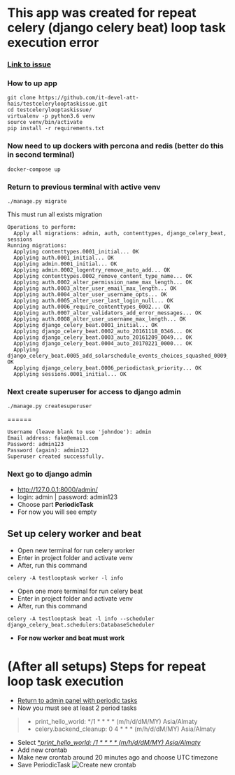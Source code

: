 # This app was created for repeat celery (django celery beat) loop task execution error
### [Link to issue](https://github.com/celery/django-celery-beat/issues/376)

### How to up app
```
git clone https://github.com/it-devel-att-hais/testcelerylooptaskissue.git
cd testcelerylooptaskissue/
virtualenv -p python3.6 venv
source venv/bin/activate
pip install -r requirements.txt
```
### Now need to up dockers with percona and redis (better do this in second terminal)
```
docker-compose up
```
### Return to previous terminal with active venv
```
./manage.py migrate
```
This must run all exists migration
```
Operations to perform:
  Apply all migrations: admin, auth, contenttypes, django_celery_beat, sessions
Running migrations:
  Applying contenttypes.0001_initial... OK
  Applying auth.0001_initial... OK
  Applying admin.0001_initial... OK
  Applying admin.0002_logentry_remove_auto_add... OK
  Applying contenttypes.0002_remove_content_type_name... OK
  Applying auth.0002_alter_permission_name_max_length... OK
  Applying auth.0003_alter_user_email_max_length... OK
  Applying auth.0004_alter_user_username_opts... OK
  Applying auth.0005_alter_user_last_login_null... OK
  Applying auth.0006_require_contenttypes_0002... OK
  Applying auth.0007_alter_validators_add_error_messages... OK
  Applying auth.0008_alter_user_username_max_length... OK
  Applying django_celery_beat.0001_initial... OK
  Applying django_celery_beat.0002_auto_20161118_0346... OK
  Applying django_celery_beat.0003_auto_20161209_0049... OK
  Applying django_celery_beat.0004_auto_20170221_0000... OK
  Applying django_celery_beat.0005_add_solarschedule_events_choices_squashed_0009_merge_20181012_1416... OK
  Applying django_celery_beat.0006_periodictask_priority... OK
  Applying sessions.0001_initial... OK
```
### Next create superuser for access to django admin
```
./manage.py createsuperuser
```
======
```
Username (leave blank to use 'johndoe'): admin
Email address: fake@email.com
Password: admin123
Password (again): admin123
Superuser created successfully.
```
### Next go to django admin
* http://127.0.0.1:8000/admin/ 
* login: admin | password: admin123
* Choose part  **PeriodicTask**
* For now you will see empty

## Set up celery worker and beat

* Open new terminal for run celery worker
* Enter in project folder and activate venv
* After, run this command
```
celery -A testlooptask worker -l info
```
* Open one more terminal for run celery beat
* Enter in project folder and activate venv
* After, run this command
```
celery -A testlooptask beat -l info --scheduler django_celery_beat.schedulers:DatabaseScheduler
```
* **For now worker and beat must work**

# (After all setups) Steps for repeat loop task execution
* [Return to admin panel with periodic tasks](http://127.0.0.1:8000/admin/django_celery_beat/periodictask/)
* Now you must see at least 2 period tasks
> * print_hello_world: */1 * * * * (m/h/d/dM/MY) Asia/Almaty
> * celery.backend_cleanup: 0 4 * * * (m/h/d/dM/MY) Asia/Almaty
* Select [**print_hello_world: */1 * * * * (m/h/d/dM/MY) Asia/Almaty**](http://127.0.0.1:8000/admin/django_celery_beat/periodictask/2/change/)
* Add new crontab
* Make new crontab around 20 minutes ago and choose UTC timezone
* Save PeriodicTask
![Create new crontab](https://i.ibb.co/84p1Hnk/132.png)
